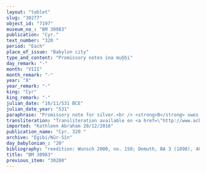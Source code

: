 ```yaml
---
layout: "tablet"
slug: "30277"
object_id: "7197"
museum_no_: "BM 30983"
publication: "Cyr."
text_number: "320 "
period: "Each"
place_of_issue: "Babylon city"
type_and_content: "Promissory notes ina muẖẖi"
day_remark: "-"
month: "VIII"
month_remark: "-"
year: "8"
year_remark: "-"
king: "Cyr"
king_remark: "-"
julian_date: "16/11/531 BCE"
julian_date_year: "531"
paraphrase: "Promissory note for silver.<br /> <strong>B</strong> owes 2 minas of silver to <strong>A</strong> (<em>&scaron;a A ina muhhi </em>B), to be delivered in Kislīm (IX). This is what remains (<em>rīhtu</em>) to be paid for the purchase of a plot of land (<em>eqlu</em>) at the outlet (<em>bābu</em>) of the ancient Kutha canal, after it turned out that the field (<em>zēru</em>) was larger than what was calculated at the time of the sale. Names of 2 witnesses and the scribe. The receipt for this silver is recorded in BM30532.<br /> &nbsp;<br /> <strong>A</strong><strong> = </strong>&Scaron;ama&scaron;-aplu-uṣur/&Scaron;ama&scaron;-ina-tē&scaron;&ecirc;-ēṭir//&Scaron;ang&ucirc;-&Scaron;ama&scaron;; <strong>B</strong> = Itti-Marduk-balāṭu/Nab&ucirc;-ahhē-iddin//Egibi."
transliteration: "Transliteration available on <a href=\"http://www.achemenet.com/fr/item/?/sources-textuelles/textes-par-regions/babylonie/babylone/1328641\" target=\"_blank\">Achemenet</a>"
imported: "Kathleen Abraham 20/12/2016"
publication_name: "Cyr. 320 "
archive: "Egibi/Nūr-Sîn"
day_babylonian_: "20"
bibliography: "reedition: Wunsch 2000, no. 150; Demuth, BA 3 (1898), 401f.; Krecher 1970, 215."
title: "BM 30983"
previous_item: "30280"
---
```

